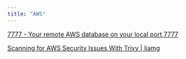 ```yaml
---
title: "AWS"
---
```



[7777 - Your remote AWS database on your local port 7777](https://port7777.com/)

[Scanning for AWS Security Issues With Trivy | liamg](https://lia.mg/posts/trivy-aws/)
